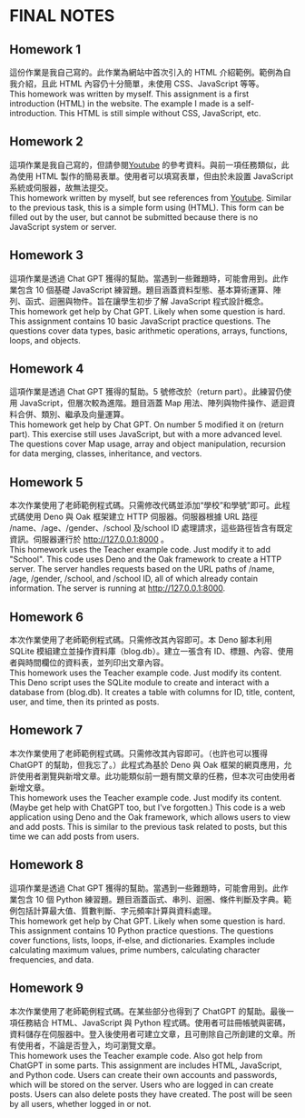 # FINAL NOTES

## Homework 1

這份作業是我自己寫的。此作業為網站中首次引入的 HTML 介紹範例。範例為自我介紹，且此 HTML 內容仍十分簡單，未使用 CSS、JavaScript 等等。\
This homework was written by myself. This assignment is a first introduction (HTML) in the website. The example I made is a self-introduction. This HTML is still simple without CSS, JavaScript, etc.

## Homework 2

這項作業是我自己寫的，但請參閱[Youtube](https://www.youtube.com/watch?v=9plJMvbPYIA) 的參考資料。與前一項任務類似，此為使用 HTML 製作的簡易表單。使用者可以填寫表單，但由於未設置 JavaScript 系統或伺服器，故無法提交。\
This homework written by myself, but see references from [Youtube](https://www.youtube.com/watch?v=9plJMvbPYIA). Similar to the previous task, this is a simple form using (HTML). This form can be filled out by the user, but cannot be submitted because there is no JavaScript system or server.

## Homework 3

這項作業是透過 Chat GPT 獲得的幫助。當遇到一些難題時，可能會用到。此作業包含 10 個基礎 JavaScript 練習題。題目涵蓋資料型態、基本算術運算、陣列、函式、迴圈與物件。旨在讓學生初步了解 JavaScript 程式設計概念。\
This homework get help by Chat GPT. Likely when some question is hard. This assignment contains 10 basic JavaScript practice questions. The questions cover data types, basic arithmetic operations, arrays, functions, loops, and objects.

## Homework 4

這項作業是透過 Chat GPT 獲得的幫助。5 號修改於（return part）。此練習仍使用 JavaScript，但層次較為進階。題目涵蓋 Map 用法、陣列與物件操作、遞迴資料合併、類別、繼承及向量運算。\
This homework get help by Chat GPT. On number 5 modified it on (return part). This exercise still uses JavaScript, but with a more advanced level. The questions cover Map usage, array and object manipulation, recursion for data merging, classes, inheritance, and vectors.

## Homework 5

本次作業使用了老師範例程式碼。只需修改代碼並添加“學校”和學號”即可。此程式碼使用 Deno 與 Oak 框架建立 HTTP 伺服器。伺服器根據 URL 路徑 /name、/age、/gender、/school 及/school ID 處理請求，這些路徑皆含有既定資訊。伺服器運行於 http://127.0.0.1:8000 。\
This homework uses the Teacher example code. Just modify it to add "School". This code uses Deno and the Oak framework to create a HTTP server. The server handles requests based on the URL paths of /name, /age, /gender, /school, and /school ID, all of which already contain information. The server is running at http://127.0.0.1:8000.

## Homework 6

本次作業使用了老師範例程式碼。只需修改其內容即可。本 Deno 腳本利用 SQLite 模組建立並操作資料庫（blog.db）。建立一張含有 ID、標題、內容、使用者與時間欄位的資料表，並列印出文章內容。\
This homework uses the Teacher example code. Just modify its content. This Deno script uses the SQLite module to create and interact with a database from (blog.db). It creates a table with columns for ID, title, content, user, and time, then its printed as posts.

## Homework 7

本次作業使用了老師範例程式碼。只需修改其內容即可。（也許也可以獲得 ChatGPT 的幫助，但我忘了。）此程式為基於 Deno 與 Oak 框架的網頁應用，允許使用者瀏覽與新增文章。此功能類似前一題有關文章的任務，但本次可由使用者新增文章。\
This homework uses the Teacher example code. Just modify its content. (Maybe get help with ChatGPT too, but I've forgotten.) This code is a web application using Deno and the Oak framework, which allows users to view and add posts. This is similar to the previous task related to posts, but this time we can add posts from users.

## Homework 8

這項作業是透過 Chat GPT 獲得的幫助。當遇到一些難題時，可能會用到。此作業包含 10 個 Python 練習題。題目涵蓋函式、串列、迴圈、條件判斷及字典。範例包括計算最大值、質數判斷、字元頻率計算與資料處理。\
This homework get help by Chat GPT. Likely when some question is hard. This assignment contains 10 Python practice questions. The questions cover functions, lists, loops, if-else, and dictionaries. Examples include calculating maximum values, prime numbers, calculating character frequencies, and data.

## Homework 9

本次作業使用了老師範例程式碼。在某些部分也得到了 ChatGPT 的幫助。最後一項任務結合 HTML、JavaScript 與 Python 程式碼。使用者可註冊帳號與密碼，資料儲存在伺服器中。登入後使用者可建立文章，且可刪除自己所創建的文章。所有使用者，不論是否登入，均可瀏覽文章。\
This homework uses the Teacher example code. Also got help from ChatGPT in some parts. This assignment are includes HTML, JavaScript, and Python code. Users can create their own accounts and passwords, which will be stored on the server. Users who are logged in can create posts. Users can also delete posts they have created. The post will be seen by all users, whether logged in or not.

